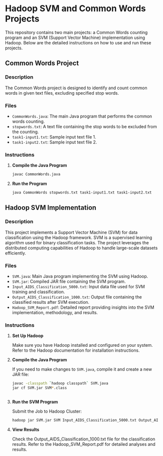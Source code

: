 # Hadoop SVM and Common Words Projects

This repository contains two main projects: a Common Words counting program and an SVM (Support Vector Machine) implementation using Hadoop. Below are the detailed instructions on how to use and run these projects.

## Common Words Project

### Description
The Common Words project is designed to identify and count common words in given text files, excluding specified stop words.

### Files
- `CommonWords.java`: The main Java program that performs the common words counting.
- `stopwords.txt`: A text file containing the stop words to be excluded from the counting.
- `task1-input1.txt`: Sample input text file 1.
- `task1-input2.txt`: Sample input text file 2.

### Instructions

1. **Compile the Java Program**

   ```sh
   javac CommonWords.java

2. **Run the Program**

   ```sh
   java CommonWords stopwords.txt task1-input1.txt task1-input2.txt
   

## Hadoop SVM Implementation

### Description
This project implements a Support Vector Machine (SVM) for data classification using the Hadoop framework. SVM is a supervised learning algorithm used for binary classification tasks. The project leverages the distributed computing capabilities of Hadoop to handle large-scale datasets efficiently.

### Files
- `SVM.java`: Main Java program implementing the SVM using Hadoop.
- `SVM.jar`: Compiled JAR file containing the SVM program.
- `Input_AIDS_Classification_5000.txt`: Input data file used for SVM training and classification.
- `Output_AIDS_Classification_1000.txt`: Output file containing the classified results after SVM execution.
- `Hadoop_SVM_Report.pdf`: Detailed report providing insights into the SVM implementation, methodology, and results.

### Instructions

1. **Set Up Hadoop**

   Make sure you have Hadoop installed and configured on your system. Refer to the Hadoop documentation for installation 
   instructions.

2. **Compile the Java Program**

   If you need to make changes to `SVM.java`, compile it and create a new JAR file:

   ```sh
   javac -classpath `hadoop classpath` SVM.java
   jar cf SVM.jar SVM*.class
  
3. **Run the SVM Program**

   Submit the Job to Hadoop Cluster:

   ```sh
   hadoop jar SVM.jar SVM Input_AIDS_Classification_5000.txt Output_AIDS_Classification_1000.txt

4. **View Results**

   Check the Output_AIDS_Classification_1000.txt file for the classification results. Refer to the Hadoop_SVM_Report.pdf for 
   detailed analyses and results.




